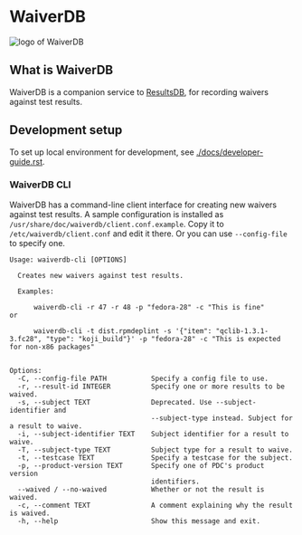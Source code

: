 # WaiverDB

![logo of WaiverDB](https://pagure.io/waiverdb/raw/master/f/logo.png)

## What is WaiverDB

WaiverDB is a companion service to
[ResultsDB](https://github.com/release-engineering/resultsdb), for recording waivers
against test results.

## Development setup

To set up local environment for development, see
[./docs/developer-guide.rst](https://pagure.io/waiverdb/raw/master/f/docs/developer-guide.rst).

### WaiverDB CLI

WaiverDB has a command-line client interface for creating new waivers against test
results. A sample configuration is installed as ``/usr/share/doc/waiverdb/client.conf.example``.
Copy it to ``/etc/waiverdb/client.conf`` and edit it there. Or you can use ``--config-file``
to specify one.
```
Usage: waiverdb-cli [OPTIONS]

  Creates new waivers against test results.

  Examples:

      waiverdb-cli -r 47 -r 48 -p "fedora-28" -c "This is fine"
or

      waiverdb-cli -t dist.rpmdeplint -s '{"item": "qclib-1.3.1-3.fc28", "type": "koji_build"}' -p "fedora-28" -c "This is expected for non-x86 packages"


Options:
  -C, --config-file PATH           Specify a config file to use.
  -r, --result-id INTEGER          Specify one or more results to be waived.
  -s, --subject TEXT               Deprecated. Use --subject-identifier and
                                   --subject-type instead. Subject for a result to waive.
  -i, --subject-identifier TEXT    Subject identifier for a result to waive.
  -T, --subject-type TEXT          Subject type for a result to waive.
  -t, --testcase TEXT              Specify a testcase for the subject.
  -p, --product-version TEXT       Specify one of PDC's product version
                                   identifiers.
  --waived / --no-waived           Whether or not the result is waived.
  -c, --comment TEXT               A comment explaining why the result is waived.
  -h, --help                       Show this message and exit.
```
